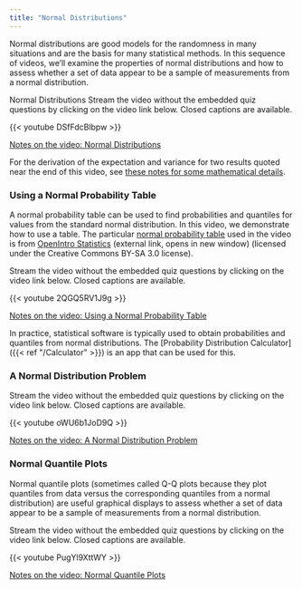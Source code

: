 ```yaml
---
title: "Normal Distributions"
---
```

Normal distributions are good models for the randomness in many situations and are the basis for many statistical methods. In this sequence of videos, we’ll examine the properties of normal distributions and how to assess whether a set of data appear to be a sample of measurements from a normal distribution.

Normal Distributions
Stream the video without the embedded quiz questions by clicking on the video link below. Closed captions are available.

{{< youtube DSfFdcBlbpw >}}

[Notes on the video: Normal Distributions](../5-10-Normal-Distributions.pdf)

For the derivation of the expectation and variance for two results quoted near the end of this video, see [these notes for some mathematical details](../NormalDistributionsMathematicalDetails.pdf).

### Using a Normal Probability Table

A normal probability table can be used to find probabilities and quantiles for values from the standard normal distribution. In this video, we demonstrate how to use a table. The particular [normal probability table](../../../extraresources/NormalDistributionTable.pdf) used in the video is from [OpenIntro Statistics](https://www.openintro.org/stat/textbook.php) (external link, opens in new window) (licensed under the Creative Commons BY-SA 3.0 license).

Stream the video without the embedded quiz questions by clicking on the video link below. Closed captions are available.

{{< youtube 2QGQ5RV1J9g >}}

[Notes on the video: Using a Normal Probability Table](../5-11-Using-a-Normal-Probability-Table.pdf)

In practice, statistical software is typically used to obtain probabilities and quantiles from normal distributions. The [Probability Distribution Calculator]({{< ref "/Calculator" >}}) is an app that can be used for this.

### A Normal Distribution Problem

Stream the video without the embedded quiz questions by clicking on the video link below. Closed captions are available.

{{< youtube oWU6b1JoD9Q >}}

[Notes on the video: A Normal Distribution Problem](../5-12-A-Normal-Distribution-Problem.pdf)

### Normal Quantile Plots

Normal quantile plots (sometimes called Q-Q plots because they plot quantiles from data versus the corresponding quantiles from a normal distribution) are useful graphical displays to assess whether a set of data appear to be a sample of measurements from a normal distribution.

Stream the video without the embedded quiz questions by clicking on the video link below. Closed captions are available.

{{< youtube PugYl9XttWY >}}

[Notes on the video: Normal Quantile Plots](../5-13-Normal-Quantile-Plots.pdf)